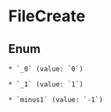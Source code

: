 
# FileCreate

## Enum


    * `_0` (value: `0`)

    * `_1` (value: `1`)

    * `minus1` (value: `-1`)



